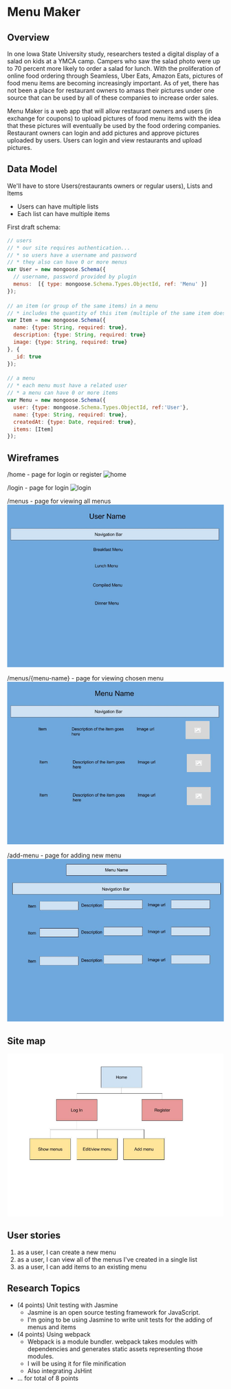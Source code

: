 # Menu Maker

## Overview

In one Iowa State University study, researchers tested a digital display of a salad on kids at a YMCA camp. Campers who saw the salad photo were up to 70 percent more likely to order a salad for lunch. With the proliferation of online food ordering through Seamless, Uber Eats, Amazon Eats, pictures of food menu items are becoming increasingly important. As of yet, there has not been a place for restaurant owners to amass their pictures under one source that can be used by all of these companies to increase order sales.

Menu Maker is a web app that will allow restaurant owners and users (in exchange for coupons) to upload pictures of food menu items with the idea that these pictures will eventually be used by the food ordering companies. Restaurant owners can login and add pictures and approve pictures uploaded by users. Users can login and view restaurants and upload pictures.




## Data Model

We'll have to store Users(restaurants owners or regular users), Lists and Items

* Users can have multiple lists
* Each list can have multiple items

First draft schema:

```javascript
// users
// * our site requires authentication...
// * so users have a username and password
// * they also can have 0 or more menus
var User = new mongoose.Schema({
  // username, password provided by plugin
  menus:  [{ type: mongoose.Schema.Types.ObjectId, ref: 'Menu' }]
});

// an item (or group of the same items) in a menu
// * includes the quantity of this item (multiple of the same item does not 
var Item = new mongoose.Schema({
  name: {type: String, required: true},
  description: {type: String, required: true}
  image: {type: String, required: true}
}, {
  _id: true
});

// a menu 
// * each menu must have a related user
// * a menu can have 0 or more items
var Menu = new mongoose.Schema({
  user: {type: mongoose.Schema.Types.ObjectId, ref:'User'},
  name: {type: String, required: true},
  createdAt: {type: Date, required: true},
  items: [Item]
});
```

## Wireframes

/home - page for login or register
![home](documentation/sign-up.jgp)

/login - page for login
![login](documentation/login.jgp)

/menus - page for viewing all menus
![view-all](documentation/list-of-menus.jpg)

/menus/{menu-name} - page for viewing chosen menu
![view-menu](documentation/edit-menu.jpg)

/add-menu - page for adding new menu
![view-menu](documentation/add-menu.jpg)

## Site map

![site-map](documentation/site-map.jpg)



## User stories

1. as a user, I can create a new menu
2. as a user, I can view all of the menus I've created in a single list
3. as a user, I can add items to an existing menu

## Research Topics
* (4 points) Unit testing with Jasmine
    * Jasmine is an open source testing framework for JavaScript.
    * I'm going to be using Jasmine to write unit tests for the adding of menus and items
* (4 points) Using webpack
    * Webpack is a module bundler. webpack takes modules with dependencies and generates static assets representing those modules. 
    * I will be using it for file minification
    * Also integrating JsHint
* ... for total of 8 points